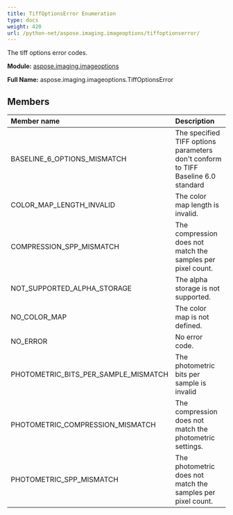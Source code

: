 ```yaml
---
title: TiffOptionsError Enumeration
type: docs
weight: 420
url: /python-net/aspose.imaging.imageoptions/tiffoptionserror/
---
```


The tiff options error codes.

**Module:** [aspose.imaging.imageoptions](/imaging/python-net/aspose.imaging.imageoptions/)

**Full Name:** aspose.imaging.imageoptions.TiffOptionsError

## **Members**
| **Member name** | **Description** |
| :- | :- |
| BASELINE_6_OPTIONS_MISMATCH | The specified TIFF options parameters don't conform to TIFF Baseline 6.0 standard |
| COLOR_MAP_LENGTH_INVALID | The color map length is invalid. |
| COMPRESSION_SPP_MISMATCH | The compression does not match the samples per pixel count. |
| NOT_SUPPORTED_ALPHA_STORAGE | The alpha storage is not supported. |
| NO_COLOR_MAP | The color map is not defined. |
| NO_ERROR | No error code. |
| PHOTOMETRIC_BITS_PER_SAMPLE_MISMATCH | The photometric bits per sample is invalid |
| PHOTOMETRIC_COMPRESSION_MISMATCH | The compression does not match the photometric settings. |
| PHOTOMETRIC_SPP_MISMATCH | The photometric does not match the samples per pixel count. |
